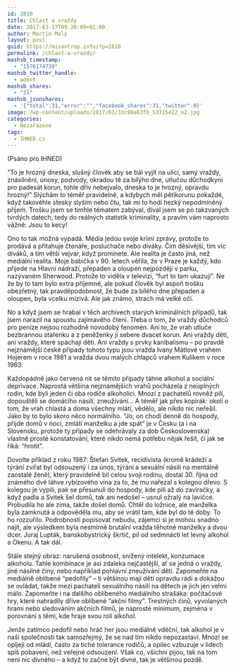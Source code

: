 ```yaml
---
id: 2810
title: Chlast a vraždy
date: 2017-03-17T09:28:09+01:00
author: Martin Malý
layout: post
guid: https://misantrop.info/?p=2810
permalink: /chlast-a-vrazdy/
mashsb_timestamp:
  - "1576174739"
mashsb_twitter_handle:
  - adent
mashsb_shares:
  - "31"
mashsb_jsonshares:
  - '{"total":31,"error":"","facebook_shares":31,"twitter":0}'
image: /wp-content/uploads/2017/03/33c90a63fb_53715412_o2.jpg
categories:
  - Nezařazené
tags:
  - IHNED.cz
---
```

<span style="font-weight: 400;">(Psáno pro IHNED)</span>

<span style="font-weight: 400;">“To je hrozný dneska, slušný člověk aby se bál vyjít na ulici, samý vraždy, znásilnění, únosy, podvody, okradou tě za bílýho dne, utlučou důchodkyni pro padesát korun, tohle dřív nebejvalo, dneska to je hrozný, opravdu hrozný!” Slýchám to téměř pravidelně, a kdybych měl pětikorunu pokaždé, když takovéhle stesky slyším nebo čtu, tak mi to hodí hezký nepodmíněný příjem. Trošku jsem se tímhle tématem zabýval, díval jsem se po takzvaných tvrdých datech, tedy do reálných statistik kriminality, a pravím vám naprosto vážně: Jsou to kecy!</span>

<span style="font-weight: 400;">Ono to tak možná vypadá. Média jedou svoje krimi zprávy, protože to prodává a přitahuje čtenáře, posluchače nebo diváky. Čím děsivější, tím víc diváků, a tím větší vejvar, když prominete. Ale realita je často jiná, než mediální realita. Moje babička v 90. letech věřila, že v Praze je každý, kdo přijede na Hlavní nádraží, přepaden a oloupen nejpozději v parku, nazývaném Sherwood. Protože to viděla v televizi, “furt to tam ukazují”. Ne že by to tam bylo extra příjemné, ale pokud člověk byl aspoň trošku obezřetný, tak pravděpodobnost, že bude za bílého dne přepaden a oloupen, byla vcelku mizivá. Ale jak známo, strach má velké oči.</span>

<span style="font-weight: 400;">No a když jsem se hrabal v těch archivech starých kriminálních případů, tak jsem narazil na spoustu zajímavého čtení. Třeba o tom, že vraždy důchodců pro peníze nejsou rozhodně novodobý fenomén. Ani to, že vrah utluče bezbrannou stařenku a z peněženky jí sebere dvacet korun. Ani vraždy dětí, ani vraždy, které spáchají děti. Ani vraždy s prvky kanibalismu &#8211; po pravdě nejznámější české případy tohoto typu jsou vražda Ivany Mátlové vrahem Hojerem v roce 1981 a vražda dvou malých chlapců vrahem Kulíkem v roce 1963. </span>

<span style="font-weight: 400;">Každopádně jako červená nit se těmito případy táhne alkohol a sociální deprivace. Naprostá většina nejznámějších vrahů pocházela z neúplných rodin, kde byli jeden či oba rodiče alkoholici. Mnozí z pachatelů rovněž pili, dopouštěli se domácího násilí, zneužívání… A téměř jak přes kopírák: okolí o tom, že vrah chlastá a doma všechny mlátí, vědělo, ale nikdo nic neřešil. Jako by to bylo skoro něco normálního. “Jo, on chodí denně do hospody, přijde domů v noci, zmlátí manželku a jde spát” je v Česku (a i na Slovensku, protože ty případy se odehrávaly za dob Československa) vlastně prosté konstatování, které nikdo nemá potřebu nějak řešit, či jak se říká: “hrotit”.</span>

<span style="font-weight: 400;">Dovolte příklad z roku 1987: Štefan Svitek, recidivista (kromě krádeží a týrání zvířat byl odsouzený i za únos, týrání a sexuální násilí na mentálně zaostalé ženě), který pravidelně bil celou svoji rodinu, dostal 30. října od známého dvě láhve rybízového vína za to, že mu nařezal s kolegou dřevo. S kolegou je vypili, pak se přesunuli do hospody, kde pili až do zavíračky, a když padla a Svitek šel domů, tak ani nedošel &#8211; usnul ožralý na lavičce. Probudila ho ale zima, takže došel domů. Chtěl do ložnice, ale manželka byla zamknutá a odpověděla mu, aby se vrátil tam, kde byl do té doby. To ho rozzuřilo. Podrobnosti popisovat nebudu, zájemci si je mohou snadno najít, ale výsledkem byla nesmírně brutální vražda těhotné manželky a dvou dcer. Juraj Lupták, banskobystrický škrtič, pil od sedmnácti let levný alkohol a Okenu. A tak dál.</span>

<span style="font-weight: 400;">Stále stejný obraz: narušená osobnost, snížený intelekt, konzumace alkoholu. Tahle kombinace je asi zdaleka nejčastější, ať se jedná o vraždy, jiné násilné činy, nebo například pohlavní zneužívání dětí. Zapomeňte na mediálně oblíbené “pedofily” &#8211; ti většinou mají děti opravdu rádi a dokážou se ovládat, takže mezi pachateli sexuálního násilí na dětech je jich jen velmi málo. Zapomeňte i na dalšího oblíbeného mediálního strašáka: počítačové hry, které nahradily dříve oblíbené “akční filmy”. Trestných činů, vyvolaných hrami nebo sledováním akčních filmů, je naprosté minimum, zejména v porovnání s těmi, kde hraje svou roli alkohol. </span>

<span style="font-weight: 400;">Jenže zatímco pedofil nebo hráč her jsou mediálně vděční, tak alkohol je v naší společnosti tak samozřejmý, že se nad tím nikdo nepozastaví. Mnozí se opíjejí od mládí, často za tiché tolerance rodičů, a opilec vzbuzuje v lidech spíš pobavení, než veřejné odsouzení. Však co, všichni pijou, tak na tom není nic divného &#8211; a když to začne být divné, tak je většinou pozdě. </span>